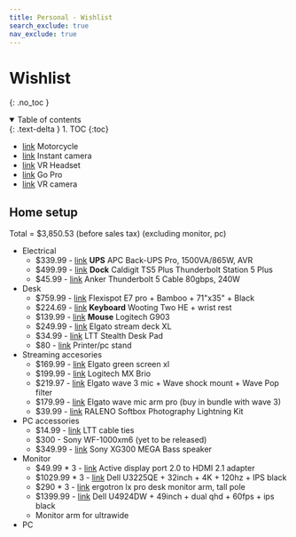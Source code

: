 ```yaml
---
title: Personal - Wishlist
search_exclude: true
nav_exclude: true
---
```


<!-- prettier-ignore-start -->
# Wishlist
{: .no_toc }

<details open markdown="block">
  <summary>
    Table of contents
  </summary>
  {: .text-delta }
1. TOC
{:toc}
</details>

<!-- prettier-ignore-end -->

-   [link](https://www.royalenfield.com/us/en/motorcycles/bullet-350/) Motorcycle
-   [link](https://instax.com/) Instant camera
-   [link](https://pimax.com/pages/pimax-12k) VR Headset
-   [link](https://gopro.com/en/us/) Go Pro
-   [link](https://www.insta360.com/) VR camera

## Home setup

Total = $3,850.53 (before sales tax) (excluding monitor, pc)

-   Electrical
    -   $339.99 - [link](https://www.apc.com/us/en/product/BR1500G/apc-backups-pro-1500va-865w-tower-120v-10x-nema-515r-outlets-avr-lcd-user-replaceable-battery/?range=61888-apc-backups-pro&parent-subcategory-id=88975&selectedNodeId=27590292604) **UPS** APC Back-UPS Pro, 1500VA/865W, AVR
    -   $499.99 - [link](https://www.caldigit.com/thunderbolt-5-dock-ts5-plus/) **Dock** Caldigit TS5 Plus Thunderbolt Station 5 Plus
    -   $45.99 - [link](https://www.anker.com/products/a84n1?variant=44959983009942) Anker Thunderbolt 5 Cable 80gbps, 240W
-   Desk
    -   $759.99 - [link](https://www.flexispot.com/flexispot-best-standing-desk-e7pro) Flexispot E7 pro + Bamboo + 71"x35" + Black
    -   $224.69 - [link](https://wooting.io/wooting-two-he) **Keyboard** Wooting Two HE + wrist rest
    -   $139.99 - [link](https://www.logitechg.com/en-us/products/gaming-mice/g903-hero-wireless-gaming-mouse.html) **Mouse** Logitech G903
    -   $249.99 - [link](https://www.elgato.com/us/en/p/stream-deck-xl) Elgato stream deck XL
    -   $34.99 - [link](https://www.lttstore.com/products/stealth-desk-pad?variant=40023058874471) LTT Stealth Desk Pad
    -   $80 - [link](https://www.vasagleb2b.com/product/home-office/printer-stand/industrial-printer-stand.html) Printer/pc stand
-   Streaming accesories
    -   $169.99 - [link](https://www.elgato.com/us/en/p/green-screen-xl) Elgato green screen xl
    -   $199.99 - [link](https://www.logitech.com/en-us/shop/p/mx-brio-4k-webcam.960-001558) Logitech MX Brio
    -   $219.97 - [link](https://www.elgato.com/us/en/p/wave-3-black) Elgato wave 3 mic + Wave shock mount + Wave Pop filter
    -   $179.99 - [link](https://www.elgato.com/us/en/p/wave-mic-arm-pro-black) Elgato wave mic arm pro (buy in bundle with wave 3)
    -   $39.99 - [link](https://www.amazon.com/Lighting-Photography-Equipment-Continuous-Recording/dp/B0B5QGZP6Y/ref=sr_1_8?crid=A7A61MJ5CRVO&qid=1751528069&sprefix=continous%2Bsoftbox%2Blight%2Caps%2C117&sr=8-8&th=1) RALENO Softbox Photography Lightning Kit
-   PC accessories
    -   $14.99 - [link](https://www.lttstore.com/products/cable-ties?variant=41233923571815) LTT cable ties
    -   $300 - Sony WF-1000xm6 (yet to be released)
    -   $349.99 - [link](https://electronics.sony.com/audio/speakers/wireless-speakers/p/srsxg300-bz) Sony XG300 MEGA Bass speaker
-   Monitor
    -   $49.99 \* 3 - [link](https://us.caldigit.com/products/dp20-hdmi21) Active display port 2.0 to HDMI 2.1 adapter
    -   $1029.99 \* 3 - [link](https://www.dell.com/en-us/shop/dell-ultrasharp-32-4k-thunderbolt-hub-monitor-u3225qe/apd/210-bqhs/monitors-monitor-accessories) Dell U3225QE + 32inch + 4K + 120hz + IPS black
    -   $290 \* 3 - [link](https://www.ergotron.com/en-us/products/product-details/45-695#?color=black&buynow=0) ergotron lx pro desk monitor arm, tall pole
    -   $1399.99 - [link](https://www.dell.com/en-us/shop/dell-ultrasharp-49-curved-usb-c-hub-monitor-u4924dw/apd/210-bgtz/monitors-monitor-accessories) Dell U4924DW + 49inch + dual qhd + 60fps + ips black
    -   Monitor arm for ultrawide
-   PC
